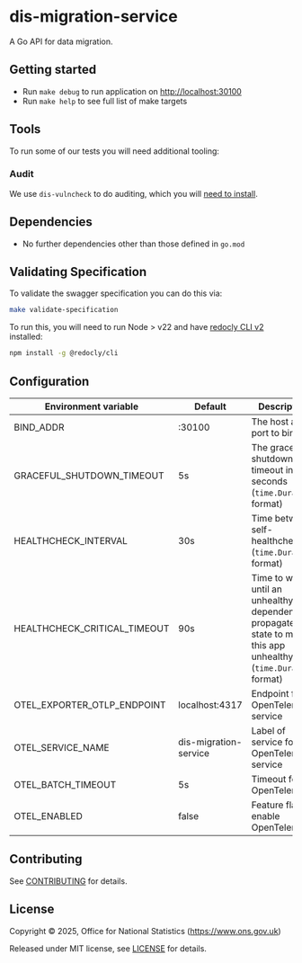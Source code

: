# dis-migration-service

A Go API for data migration.

## Getting started

* Run `make debug` to run application on <http://localhost:30100>
* Run `make help` to see full list of make targets

## Tools

To run some of our tests you will need additional tooling:

### Audit

We use `dis-vulncheck` to do auditing, which you will [need to install](https://github.com/ONSdigital/dis-vulncheck).

## Dependencies

* No further dependencies other than those defined in `go.mod`

## Validating Specification

To validate the swagger specification you can do this via:

```sh
make validate-specification
```

To run this, you will need to run Node > v22 and have [redocly CLI v2](https://github.com/Redocly/redocly-cli) installed:

```sh
npm install -g @redocly/cli
```

## Configuration

| Environment variable         | Default            | Description
| ---------------------------- | ------------------ | -----------
| BIND_ADDR                    | :30100             | The host and port to bind to
| GRACEFUL_SHUTDOWN_TIMEOUT    | 5s                 | The graceful shutdown timeout in seconds (`time.Duration` format)
| HEALTHCHECK_INTERVAL         | 30s                | Time between self-healthchecks (`time.Duration` format)
| HEALTHCHECK_CRITICAL_TIMEOUT | 90s                | Time to wait until an unhealthy dependent propagates its state to make this app unhealthy (`time.Duration` format)
| OTEL_EXPORTER_OTLP_ENDPOINT  | localhost:4317     | Endpoint for OpenTelemetry service
| OTEL_SERVICE_NAME            | dis-migration-service          | Label of service for OpenTelemetry service
| OTEL_BATCH_TIMEOUT           | 5s                 | Timeout for OpenTelemetry
| OTEL_ENABLED                 | false              | Feature flag to enable OpenTelemetry

## Contributing

See [CONTRIBUTING](CONTRIBUTING.md) for details.

## License

Copyright © 2025, Office for National Statistics (<https://www.ons.gov.uk>)

Released under MIT license, see [LICENSE](LICENSE.md) for details.
